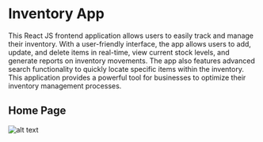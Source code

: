 # Inventory App
This React JS frontend application allows users to easily track and manage their inventory. With a user-friendly interface, the app allows users to add, update, and delete items in real-time, view current stock levels, and generate reports on inventory movements. The app also features advanced search functionality to quickly locate specific items within the inventory. This application provides a powerful tool for businesses to optimize their inventory management processes.

## Home Page
![alt text](https://github.com/gosadadi/images/commit/3ca8287379d5c530cfc8df85d98839e6cec36df5)
